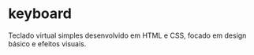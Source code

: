 # keyboard
Teclado virtual simples desenvolvido em HTML e CSS, focado em design básico e efeitos visuais.
